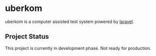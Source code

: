 # uberkom

uberkom is a computer assisted test system powered by [laravel](https://laravel.com).

## Project Status

This project is currently in development phase. Not ready for production.

